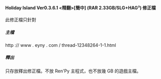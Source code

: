 #### Holiday Island Ver0.3.6.1 &lt;精翻>[簡中] (RAR 2.33GB/SLG+HAG³) 修正檔
此修正檔只針對

##### 主檔

http :// www . eyny . com / thread-12348264-1-1.html

##### 釋出

只存放釋出修正檔。不放 Ren'Py 主程式，也不放幾 GB 的遊戲主檔。

